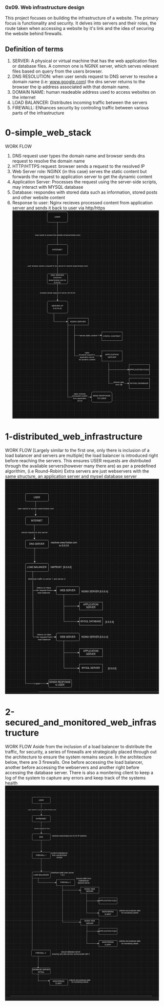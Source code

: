 ### 0x09. Web infrastructure design
This project focuses on building the infrastructure of a website. The primary focus is functionality and security. It delves into servers and their roles, the route taken when accessing a website by it's link and the idea of securing the website behind firewalls.

## Definition of terms
1. SERVER:
A physical or virtual machine that has the web application files or database files.
A common one is NGINX server, which serves relevant files based on query from the users browser.
2. DNS RESOLUTION:
when user sends request to DNS server to resolve a domain name (i.e: www.google.com)
the dns server returns to the browser the ip address associated with that domain name.
3. DOMAIN NAME:
human readeable address used to access websites on the internet
4. LOAD BALANCER:
Distributes incoming traffic between the servers
5. FIREWALL:
ENhances security by controling traffic between various parts of the infrastructure

# 0-simple_web_stack
WORK FLOW
1. DNS request
	user types the domain name and browser sends dns request to resolve the domain name
2. HTTP/HTTPS request:
	browser sends a request to the resolved IP
3. Web Server role:
	NGINX (in this case) serves the static content but forwards the request to application server
	to get the dynamic content
4. Application Server:
	Processes the request using the server-side scripts, may interact with MYSQL database
5. Database:
	respondes with stored data such as information, stored posts and other website content
6. Response to user:
	Nginx recieves processed content from application server and sends it back to user via http/https
![example_image](images/0-simple_web_stack)

# 1-distributed_web_infrastructure
WORK FLOW
[Largely similar to the first one, only there is inclusion of a load balancer and servers are multiple]
the load balancer is introduced right before reaching the servers.
This ensures USER requests are distributed through the available servers(however many there are) as per a predefined algorithim, (i.e Round-Robin)
Extra servers are just webservers with the same structure, an application server and myswl database server
![example image](images/1-distributed_web_infrastructure)

# 2-secured_and_monitored_web_infrastructure
WORK FLOW
Aside from the inclusion of a load balancer to distribute the traffic, for security, a series of firewalls are strategically placed through out the architecture to ensure the system remains secure.
In the architecture below, there are 3 firewalls. One before accessing the load balancer, another before accessing the webservers and another right before accessing the database server.
There is also a monitering client to keep a log of the system to capture any errors and keep track of the systems health
![example_image](images/2-secured_and_monitored_web_infrastructure)

